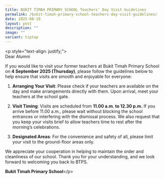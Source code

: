 ```yaml
---
title: BUKIT TIMAH PRIMARY SCHOOL Teachers’ Day Visit Guidelines
permalink: /bukit-timah-primary-school-teachers-day-visit-guidelines/
date: 2025-08-19
layout: post
description: ""
image: ""
variant: tiptap
---
```

<p>&lt;p style="text-align: justify;"&gt;
<br>Dear Alumni</p>
<p>If you would like to visit your former teachers at Bukit Timah Primary
School on <strong>4 September 2025 (Thursday)</strong>, please follow the
guidelines below to help ensure that visits are smooth and enjoyable for
everyone:
<br>
</p>
<ol data-tight="true" class="tight">
<li>
<p><strong>Arranging Your Visit</strong>: Please check if your teachers are
available on the day and make arrangements directly with them. Upon arrival,
meet your teachers at the school gate.</p>
</li>
<li>
<p><strong>Visit Timing</strong>: Visits are scheduled from <strong>11.00 a.m. to 12.30 p.m.</strong> If
you arrive before 11.00 a.m., please wait without blocking the school entrances
or interfering with the dismissal process. We also request that you keep
your visits brief to allow teachers time to rest after the morning’s celebrations.</p>
</li>
<li>
<p><strong>Designated Areas</strong>: For the convenience and safety of all,
please limit your visit to the ground-floor areas only.</p>
</li>
</ol>
<p>We appreciate your cooperation in helping to maintain the order and cleanliness
of our school. Thank you for your understanding, and we look forward to
welcoming you back to BTPS.
<br>
</p>
<p><strong>Bukit Timah Primary School</strong>&lt;/p&gt;</p>